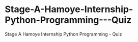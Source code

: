 # Stage-A-Hamoye-Internship-Python-Programming---Quiz
Stage A Hamoye Internship Python Programming - Quiz
